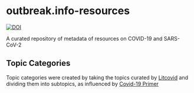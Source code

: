 # outbreak.info-resources
[![DOI](https://zenodo.org/badge/250611544.svg)](https://zenodo.org/badge/latestdoi/250611544)

A curated repository of metadata of resources on COVID-19 and SARS-CoV-2

## Topic Categories
Topic categories were created by taking the topics curated by [Litcovid](https://www.ncbi.nlm.nih.gov/research/coronavirus/) and dividing them into subtopics, as influenced by [Covid-19 Primer](https://covid19primer.com/topics)
